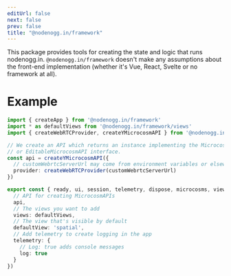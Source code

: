 ```yaml
---
editUrl: false
next: false
prev: false
title: "@nodenogg.in/framework"
---
```


This package provides tools for creating the state and logic that runs nodenogg.in. `@nodenogg.in/framework` doesn't make any assumptions about the front-end implementation (whether it's Vue, React, Svelte or no framework at all).

# Example

```ts
import { createApp } from '@nodenogg.in/framework'
import * as defaultViews from '@nodenogg.in/framework/views'
import { createWebRTCProvider, createYMicrocosmAPI } from '@nodenogg.in/y-microcosm'

// We create an API which returns an instance implementing the MicrocosmAPI
// or EditableMicrocosmAPI interface.
const api = createYMicrocosmAPI({
  // customWebrtcServerUrl may come from environment variables or elsewhere
  provider: createWebRTCProvider(customWebrtcServerUrl)
})

export const { ready, ui, session, telemetry, dispose, microcosms, views } = createApp({
  // API for creating MicrocosmAPIs
  api,
  // The views you want to add
  views: defaultViews,
  // The view that's visible by default
  defaultView: 'spatial',
  // Add telemetry to create logging in the app
  telemetry: {
    // Log: true adds console messages
    log: true
  }
})
```
